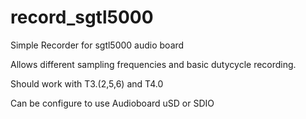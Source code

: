 # record_sgtl5000

Simple Recorder for sgtl5000 audio board

Allows different sampling frequencies and basic dutycycle recording. 

Should work with T3.(2,5,6) and T4.0

Can be configure to use Audioboard uSD or SDIO

